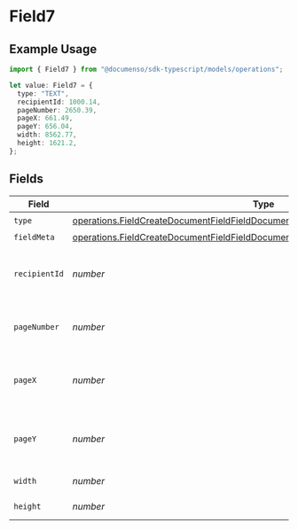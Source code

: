 # Field7

## Example Usage

```typescript
import { Field7 } from "@documenso/sdk-typescript/models/operations";

let value: Field7 = {
  type: "TEXT",
  recipientId: 1000.14,
  pageNumber: 2650.39,
  pageX: 661.49,
  pageY: 656.04,
  width: 8562.77,
  height: 1621.2,
};
```

## Fields

| Field                                                                                                                                                                                    | Type                                                                                                                                                                                     | Required                                                                                                                                                                                 | Description                                                                                                                                                                              |
| ---------------------------------------------------------------------------------------------------------------------------------------------------------------------------------------- | ---------------------------------------------------------------------------------------------------------------------------------------------------------------------------------------- | ---------------------------------------------------------------------------------------------------------------------------------------------------------------------------------------- | ---------------------------------------------------------------------------------------------------------------------------------------------------------------------------------------- |
| `type`                                                                                                                                                                                   | [operations.FieldCreateDocumentFieldFieldDocumentsFieldsRequestRequestBody7Type](../../models/operations/fieldcreatedocumentfieldfielddocumentsfieldsrequestrequestbody7type.md)         | :heavy_check_mark:                                                                                                                                                                       | N/A                                                                                                                                                                                      |
| `fieldMeta`                                                                                                                                                                              | [operations.FieldCreateDocumentFieldFieldDocumentsFieldsRequestRequestBodyFieldMeta](../../models/operations/fieldcreatedocumentfieldfielddocumentsfieldsrequestrequestbodyfieldmeta.md) | :heavy_minus_sign:                                                                                                                                                                       | N/A                                                                                                                                                                                      |
| `recipientId`                                                                                                                                                                            | *number*                                                                                                                                                                                 | :heavy_check_mark:                                                                                                                                                                       | The ID of the recipient to create the field for.                                                                                                                                         |
| `pageNumber`                                                                                                                                                                             | *number*                                                                                                                                                                                 | :heavy_check_mark:                                                                                                                                                                       | The page number the field will be on.                                                                                                                                                    |
| `pageX`                                                                                                                                                                                  | *number*                                                                                                                                                                                 | :heavy_check_mark:                                                                                                                                                                       | The X coordinate of where the field will be placed.                                                                                                                                      |
| `pageY`                                                                                                                                                                                  | *number*                                                                                                                                                                                 | :heavy_check_mark:                                                                                                                                                                       | The Y coordinate of where the field will be placed.                                                                                                                                      |
| `width`                                                                                                                                                                                  | *number*                                                                                                                                                                                 | :heavy_check_mark:                                                                                                                                                                       | The width of the field.                                                                                                                                                                  |
| `height`                                                                                                                                                                                 | *number*                                                                                                                                                                                 | :heavy_check_mark:                                                                                                                                                                       | The height of the field.                                                                                                                                                                 |